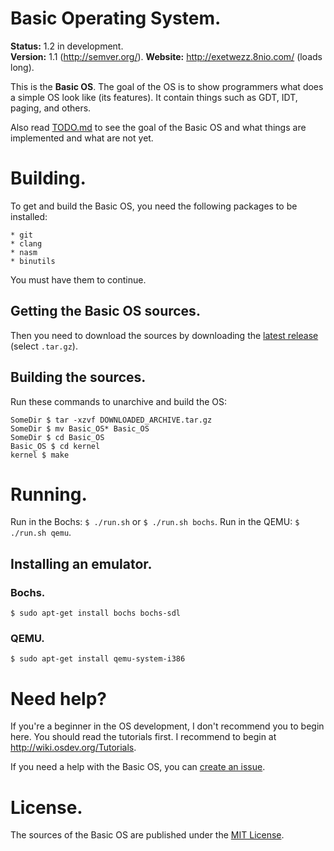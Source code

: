 Basic Operating System.
=======================

**Status:** 1.2 in development.<br>
**Version:** 1.1 (http://semver.org/).
**Website:** http://exetwezz.8nio.com/ (loads long).

This is the **Basic OS**. The goal of the OS is to show programmers what does a simple OS look like (its features).
It contain things such as GDT, IDT, paging, and others.

Also read [TODO.md](https://github.com/ExeTwezz/Basic_OS/blob/master/TODO.md) to see the goal of the Basic OS and what things are implemented and what are not yet.

Building.
=========

To get and build the Basic OS, you need the following packages to be installed:

```
* git
* clang
* nasm
* binutils
```

You must have them to continue.

## Getting the Basic OS sources.

Then you need to download the sources by downloading the [latest release](https://github.com/ExeTwezz/Basic_OS/releases/latest) (select `.tar.gz`).

## Building the sources.

Run these commands to unarchive and build the OS:

```
SomeDir $ tar -xzvf DOWNLOADED_ARCHIVE.tar.gz
SomeDir $ mv Basic_OS* Basic_OS
SomeDir $ cd Basic_OS
Basic_OS $ cd kernel
kernel $ make
```

Running.
========

Run in the Bochs: `$ ./run.sh` or `$ ./run.sh bochs`.
Run in the QEMU: `$ ./run.sh qemu`.

## Installing an emulator.

### Bochs.

```
$ sudo apt-get install bochs bochs-sdl
```

### QEMU.

```
$ sudo apt-get install qemu-system-i386
```

Need help?
==========

If you're a beginner in the OS development, I don't recommend you to begin here. You should read the tutorials first.
I recommend to begin at http://wiki.osdev.org/Tutorials.

If you need a help with the Basic OS, you can [create an issue](https://github.com/ExeTwezz/Basic_OS/issues/new).

License.
========

The sources of the Basic OS are published under the [MIT License](http://choosealicense.com/licenses/mit/).
